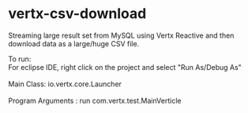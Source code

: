 # vertx-csv-download
Streaming large result set from MySQL using Vertx Reactive and then download data as a large/huge CSV file.

To run: <br/>
For eclipse IDE, right click on the project and select "Run As/Debug As" <br/> <br/>
Main Class: io.vertx.core.Launcher <br/> <br/>
Program Arguments : run com.vertx.test.MainVerticle
